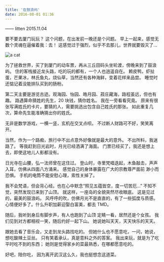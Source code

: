 ```yaml
---
title: '在鼓浪屿'
date: 2016-08-01 01:36
---
```


—— litten 2015.11.04

要不要去厦门玩玩？
这个问题，在出发前一晚还是个问题。
早上一起来，感觉无数个灵魂在逼催着我：去！
这感觉过于强烈，似乎不去那儿，世界就要毁灭了…

![a cat](/assets/blogImg/gulangyu.jpg)

<!-- more -->

为了拯救世界，买了到厦门的动车票，再从三丘田码头坐轮渡，傍晚来到了鼓浪屿。
住的客栈接近龙头路，吃的玩的都有，一个人也逍遥自在。
赖皮鸭，虾扯蛋，芒果冰，林氏鱼丸，烧仙草，当然还有各种海鲜，变着花样来品尝。
睡觉时还惦记着没能排队买到的肠粉。

第二天主要是游览古迹。观海园、怡园、皓月园、菽庄藏海，路程虽远，但也有趣。
路遇算命猜姓的先生，20 块钱，猜你姓名。
我在一旁看看究竟。
原来有很张写满姓氏的卡片，要猜的人，需要挑选出包含自己姓氏的那张。
如此重复几次，算命先生能准确猜出你的姓氏。

无非是数学游戏，一横一竖，玄机在交叉点呗。
不过断人财路可不好，笑笑离开。

当然，作为一个路痴，旅行中不出点意外好像就是最大的意外。
不出所料，我迷路了。
等我赶到日光岩时，月光已经洒满了海面。
门票已经买了，我还是想上去，即使这地儿人影都没有。

日光寺在山腰，弘一法师曾在这住过。
登山时，寺里梵唱迭起，木鱼敲击，声声入耳，仿佛从四面八方涌来。
感觉自己的身体暴露在广大的宗教尊严面前
渺小而恐惧。
手机的电筒不能安慰心理，索性关掉了。

我不会梵语，但会背心经。也在心中默念“照见五蕴皆空，度一切苦厄…”
不知不觉，突然发现已来到了山顶。
就这样，一座岛的全貌突然尽收眼底。
这是见过的，最美的鼓浪屿。
风呼呼的吹，仿佛月光不是直直的，有了一些弧度与质感。
心情便好多了。什么升职加薪迎娶白富美，都去 TMD。

随后，我听到身后有脚步声，有人也跑到了山顶
定睛一看，居然还是个女孩。
我们见到对方都相视一笑，随后约好一起下山。
她说她叫天天，天天快乐的天天。

跟她去看了音乐会，又走到龙头路找吃的。
但她什么也不愿意吃，一问，她说，想吃酸辣土豆丝。
只有笑着承认，真是意料之外的答案。
我出来玩，就是为了吃平时吃不到的东西；
她则是觉得家乡的菜最熟悉，在哪都愿意吃的。

好吧，陪你吃，
因为离开武汉这么久，我也挺想念这道菜。
